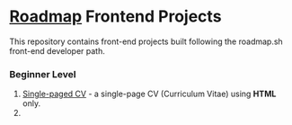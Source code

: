 # [Roadmap](https://roadmap.sh/frontend/projects) Frontend Projects
This repository contains front-end projects built following the roadmap.sh front-end developer path.

### Beginner Level
1. [Single-paged CV](https://roadmap.sh/projects/single-page-cv) -  a single-page CV (Curriculum Vitae) using **HTML** only.
2. 